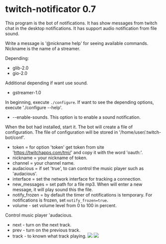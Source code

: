 # twitch-notificator 0.7
This program is the bot of notifications. It has show messages from twitch chat in the desktop notifications. It has support audio notification from file sound.

Write a message is '@nickname help' for seeing available commands. Nickname is the name of a streamer.

Depending:
* glib-2.0
* gio-2.0

Additional depending if want use sound.
* gstreamer-1.0

In beginning, execute `./configure`. If want to see the depending options, execute './configure --help'.
* --enable-sounds. This option is to enable a sound notification.

When the bot had installed, start it. The bot will create a file of configuration. The file of configuration will be stored in '/home/user/.twitch-bot/conf'.


* token = for option 'token' get token from site 'https://twitchapps.com/tmi/' and copy it with the word 'oauth:'.
* nickname = your nickname of token.
* channel = your channel name.
* audacious = if set 'true', to can control the music player such as 'audacious'.
* interface = set the network interface for tracking a connection.
* new_messages = set path for a file mp3. When will enter a new message, it will play sound this the file.
* notify_frozen = by default the timer of notifications is temporary. For notifications is frozen, set `notify_frozen=true`.
* volume - set volume level from 0 to 100 in percent.

Control music player 'audacious.
* next - turn on the next track.
* prev - turn on the previous track.
* track - to known what track playing.
![](http://s1.uploadpics.ru/images/Wylq3uVVHS.png)
![](http://s1.uploadpics.ru/images/ZJRqio4hM8.png)

